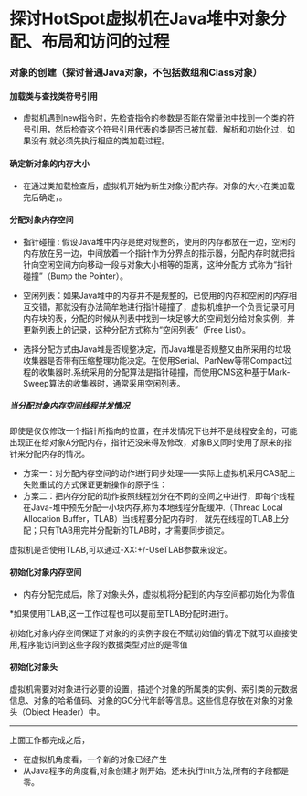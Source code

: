 # 探讨HotSpot虚拟机在Java堆中对象分配、布局和访问的过程

### 对象的创建（探讨普通Java对象，不包括数组和Class对象）
#### 加载类与查找类符号引用
* 虚拟机遇到new指令时，先检査指令的参数是否能在常量池中找到一个类的符号引用，然后检査这个符号引用代表的类是否已被加载、解析和初始化过，如果没有,就必须先执行相应的类加载过程。

#### 确定新对象的内存大小
* 在通过类加载检查后，虚拟机开始为新生对象分配内存。对象的大小在类加载完后确定，。

#### 分配对象内存空间
* 指针碰撞 : 假设Java堆中内存是绝对规整的，使用的内存都放在一边，空闲的内存放在另一边，中间放着一个指针作为分界点的指示器，分配内存时就把指针向空闲空间方向移动一段与对象大小相等的距离，这种分配方 式称为“指针碰撞”（Bump the Pointer）。

* 空闲列表：如果Java堆中的内存并不是规整的，已使用的内存和空闲的内存相互交错，那就没有办法简牟地进行指针碰撞了，虚拟机维护一个负责记录可用内存块的表，分配的时候从列表中找到一块足够大的空间划分给对象实例，并更新列表上的记录，这种分配方式称为“空闲列表”（Free List〉。

* 选择分配方式由Java堆是否规整决定，而Java堆是否规整又由所采用的垃圾收集器是否带有压缩整理功能决定。在使用Serial、ParNew等带Compact过程的收集器时.系统采用的分配算法是指针碰撞，而使用CMS这种基于Mark-Sweep算法的收集器时，通常采用空闲列表。

##### 当分配对象内存空间线程并发情况
即使是仅仅修改一个指针所指向的位置，在并发情况下也并不是线程安全的，可能出现正在给对象A分配内存，指针还没来得及修改，对象B又同时使用了原来的指针来分配内存的情况。

* 方案一：对分配内存空间的动作进行同步处理——实际上虚拟机采用CAS配上失败重试的方式保证更新操作的原子性：
* 方案二：把内存分配的动作按照线程划分在不同的空间之中进行，即每个线程在Java-堆中预先分配一小块内存,称为本地线程分配缓冲.（Thread Local Allocation Buffer，TLAB）当线程要分配内存时， 就先在线程的TLAB上分配；只有TtAB用完并分配新的TLAB时，才需要同步锁定。

虚拟机是否使用TLAB,可以通过-XX:+/-UseTLAB参数来设定。

#### 初始化对象内存空间
* 内存分配完成后，除了对象头外，虚拟机将分配到的内存空间都初始化为零值

*如果使用TLAB,这一工作过程也可以提前至TLAB分配时进行。

初始化对象内存空间保证了对象的的实例字段在不赋初始值的情况下就可以直接使用,程序能访问到这些字段的数据类型对应的是零值

#### 初始化对象头
虚拟机需要对对象进行必要的设置，描述个对象的所属类的实例、索引类的元数据信息、对象的哈希值码、对象的GC分代年龄等信息。这些信息存放在对象的对象头（Object Header）中。

---
上面工作都完成之后，

* 在虚拟机角度看，一个新的对象已经产生
* 从Java程序的角度看,对象创建才刚开始。还未执行init方法,所有的字段都是零。



